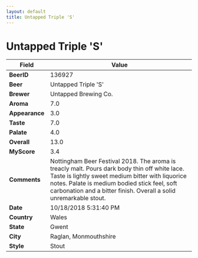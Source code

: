 ```yaml
---
layout: default
title: Untapped Triple 'S'
---
```


# Untapped Triple 'S'

| Field         | Value     |
|---------------|-----------|
| **BeerID** | 136927 |
| **Beer** | Untapped Triple 'S' |
| **Brewer** | Untapped Brewing Co. |
| **Aroma** | 7.0 |
| **Appearance** | 3.0 |
| **Taste** | 7.0 |
| **Palate** | 4.0 |
| **Overall** | 13.0 |
| **MyScore** | 3.4 |
| **Comments** | Nottingham Beer Festival 2018. The aroma is treacly malt. Pours dark body thin off white lace. Taste is lightly sweet medium bitter with liquorice notes. Palate is medium bodied stick feel, soft carbonation and a bitter finish. Overall a solid unremarkable stout. |
| **Date** | 10/18/2018 5:31:40 PM |
| **Country** | Wales |
| **State** | Gwent |
| **City** | Raglan, Monmouthshire |
| **Style** | Stout |
